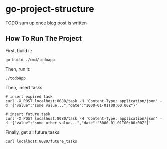 # go-project-structure

TODO sum up once blog post is written

## How To Run The Project

First, build it:
```shell
go build ./cmd/todoapp
```
Then, run it:
```shell
./todoapp
```
Then, insert tasks:
```shell
# insert expired task
curl -X POST localhost:8080/task -H 'Content-Type: application/json' -d '{"value":"some value...","date":"1000-01-01T00:00:00Z"}'

# insert future task
curl -X POST localhost:8080/task -H 'Content-Type: application/json' -d '{"value":"some other value...","date":"3000-01-01T00:00:00Z"}'
```
Finally, get all future tasks:
```shell
curl localhost:8080/future_tasks
```
